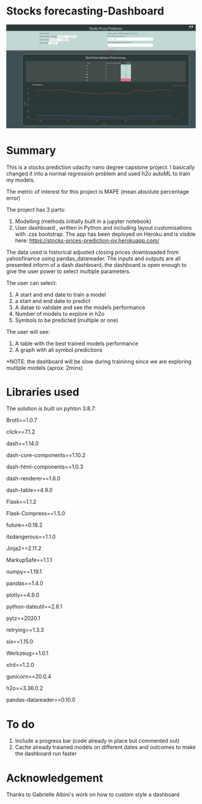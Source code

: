 # Stocks forecasting-Dashboard

![list](https://github.com/hillaryhitch/stocks-prices-prediction/blob/main/Screenshot%202022-02-08%20at%2016.00.08.png)

# Summary

This is a stocks prediction udacity nano degree capstone project. I basically changed it into a normal regression problem and used h2o autoML to train my models.

The metric of interest for this project is MAPE (mean absolute percentage error)

The project has 3 parts:

1. Modelling (methods initially built in a jupyter notebook)
2. User dashboard , written in Python and including layout customisations with .css bootstrap.
The app has been deployed on Heroku and is visible here: https://stocks-prices-prediction-py.herokuapp.com/

The data used is historical adjusted closing prices downloaaded from yahoofinance using pandas_datareader. The inputs and outputs are all presented inform of a dash dashboard, the dashboard is open enough to give the user power to select multiple parameters.

The user can select:

1. A start and end date to train a model 
2. a start and end date to predict 
3. A datae to validate and see the models performance
4. Number of models to explore in h2o
5. Symbols to be predicted (multiple or one)

The user will see:

1. A table with the best trained models performance
2. A graph with all symbol predictions

*NOTE: the dashboard will be slow during traininng since we are exploring multiple models (aprox: 2mins)

# Libraries used
The solution is built on pyhton 3.8.7:

  Brotli==1.0.7

  click==7.1.2

  dash==1.14.0

  dash-core-components==1.10.2

  dash-html-components==1.0.3

  dash-renderer==1.6.0

  dash-table==4.9.0

  Flask==1.1.2

  Flask-Compress==1.5.0

  future==0.18.2

  itsdangerous==1.1.0

  Jinja2==2.11.2

  MarkupSafe==1.1.1

  numpy==1.19.1

  pandas==1.4.0

  plotly==4.9.0

  python-dateutil==2.8.1

  pytz==2020.1

  retrying==1.3.3

  six==1.15.0

  Werkzeug==1.0.1

  xlrd==1.2.0

  gunicorn==20.0.4

  h2o==3.36.0.2

  pandas-datareader==0.10.0
  
 # To do
 
 1. Include a progress bar (code already in place but commented out)
 2. Cache already traianed models on different dates and outcomes to make the dashboard run faster
 

# Acknowledgement
Thanks to Gabrielle Albini's work on how to custom style a dashboard


